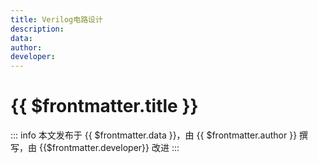 ```yaml
---
title: Verilog电路设计
description: 
data: 
author: 
developer: 
---
```


# {{ $frontmatter.title }}

::: info
本文发布于 {{ $frontmatter.data }}，由 {{ $frontmatter.author }} 撰写<span v-if=" $frontmatter.developer != null">，由 {{$frontmatter.developer}} 改进</span>
:::